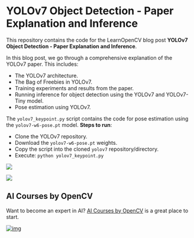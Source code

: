 # YOLOv7 Object Detection - Paper Explanation and Inference

This repository contains the code for the LearnOpenCV blog post **YOLOv7 Object Detection - Paper Explanation and Inference**.

In this blog post, we go through a comprehensive explanation of the YOLOv7 paper. This includes:

* The YOLOv7 architecture.
* The Bag of Freebies in YOLOv7.
* Training experiments and results from the paper.
* Running inference for object detection using the YOLOv7 and YOLOv7-Tiny model.
* Pose estimation using YOLOv7.



The `yolov7_keypoint.py` script contains the code for pose estimation using the `yolov7-w6-pose.pt` model. **Steps to run**:

* Clone the YOLOv7 repository.
* Download the `yolov7-w6-pose.pt` weights.
* Copy the script into the cloned `yolov7` repository/directory.
* Execute: `python yolov7_keypoint.py` 



![](results/video_4_keypoint_with_boxes.gif)

![](results/video_5_keypoint_with_boxes.gif)

## AI Courses by OpenCV

Want to become an expert in AI? [AI Courses by OpenCV](https://opencv.org/courses/) is a great place to start.

[![img](https://camo.githubusercontent.com/18c5719ef10afe9607af3e87e990068c942ae4cba8bd4d72d21950d6213ea97e/68747470733a2f2f7777772e6c6561726e6f70656e63762e636f6d2f77702d636f6e74656e742f75706c6f6164732f323032302f30342f41492d436f75727365732d42792d4f70656e43562d4769746875622e706e67)](https://opencv.org/courses/)